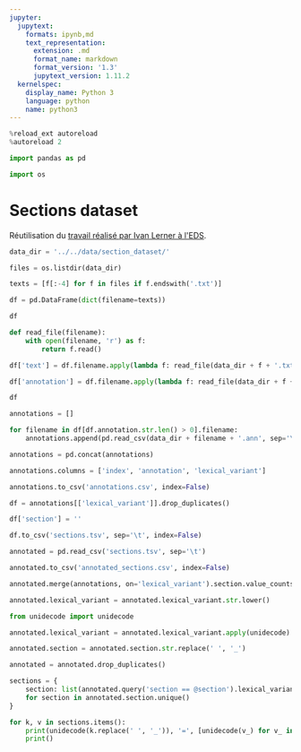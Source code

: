 ```yaml
---
jupyter:
  jupytext:
    formats: ipynb,md
    text_representation:
      extension: .md
      format_name: markdown
      format_version: '1.3'
      jupytext_version: 1.11.2
  kernelspec:
    display_name: Python 3
    language: python
    name: python3
---
```


```python
%reload_ext autoreload
%autoreload 2
```

```python
import pandas as pd
```

```python
import os
```

# Sections dataset


Réutilisation du [travail réalisé par Ivan Lerner à l'EDS](https://gitlab.eds.aphp.fr/IvanL/section_dataset).

```python
data_dir = '../../data/section_dataset/'
```

```python
files = os.listdir(data_dir)
```

```python
texts = [f[:-4] for f in files if f.endswith('.txt')]
```

```python
df = pd.DataFrame(dict(filename=texts))
```

```python
df
```

```python
def read_file(filename):
    with open(filename, 'r') as f:
        return f.read()
```

```python
df['text'] = df.filename.apply(lambda f: read_file(data_dir + f + '.txt'))
```

```python
df['annotation'] = df.filename.apply(lambda f: read_file(data_dir + f + '.ann'))
```

```python
df
```

```python
annotations = []

for filename in df[df.annotation.str.len() > 0].filename:
    annotations.append(pd.read_csv(data_dir + filename + '.ann', sep='\t', header=None))
```

```python
annotations = pd.concat(annotations)
```

```python
annotations.columns = ['index', 'annotation', 'lexical_variant']
```

```python
annotations.to_csv('annotations.csv', index=False)
```

```python
df = annotations[['lexical_variant']].drop_duplicates()
```

```python
df['section'] = ''
```

```python
df.to_csv('sections.tsv', sep='\t', index=False)
```

```python
annotated = pd.read_csv('sections.tsv', sep='\t')
```

```python
annotated.to_csv('annotated_sections.csv', index=False)
```

```python
annotated.merge(annotations, on='lexical_variant').section.value_counts()
```

```python
annotated.lexical_variant = annotated.lexical_variant.str.lower()
```

```python
from unidecode import unidecode
```

```python
annotated.lexical_variant = annotated.lexical_variant.apply(unidecode)
```

```python
annotated.section = annotated.section.str.replace(' ', '_')
```

```python
annotated = annotated.drop_duplicates()
```

```python
sections = {
    section: list(annotated.query('section == @section').lexical_variant)
    for section in annotated.section.unique()
}
```

```python
for k, v in sections.items():
    print(unidecode(k.replace(' ', '_')), '=', [unidecode(v_) for v_ in v])
    print()
```

```python

```
